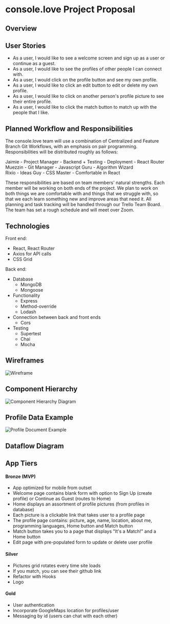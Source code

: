 # console.love Project Proposal

## Overview

## User Stories
- As a user, I would like to see a welcome screen and sign up as a user or continue as a guest.
- As a user, I would like to see the profiles of other people I can connect with.
- As a user, I would click on the profile button and see my own profile.
- As a user, I would like to click an edit button to edit or delete my own profile.
- As a user, I would like to click on another person's profile picture to see their entire profile.
- As a user, I would like to click the match button to match up with the people that I like.

## Planned Workflow and Responsibilities

The console.love team will use a combination of Centralized and Feature Branch Git Workflows, with an emphasis on pair programming. Responsibilities will be distributed roughly as follows:

Jaimie - Project Manager - Backend + Testing - Deployment - React Router
<br>
Muezzin - Git Manager - Javascript Guru - Algorithm Wizard
<br>
Rixio - Ideas Guy - CSS Master - Comfortable in React

These responsibilities are based on team members' natural strengths. Each member will be working on both ends of the project. We plan to work on both things we are comfortable with and things that we struggle with, so that we each learn something new and improve areas that need it. All planning and task tracking will be handled through our Trello Team Board.  The team has set a rough schedule and will meet over Zoom. 

## Technologies
Front end:
- React, React Router
- Axios for API calls
- CSS Grid

Back end:
- Database
   - MongoDB
   - Mongoose
- Functionality
   - Express
   - Method-override
   - Lodash
- Connection between back and front ends
   - Cors
- Testing
  - Supertest
  - Chai
  - Mocha

## Wireframes

![Wireframe](https://user-images.githubusercontent.com/57021062/74549991-38db6a80-4f16-11ea-868d-fdfdbc4b282d.png)

## Component Hierarchy

![Component Hierarchy Diagram](https://user-images.githubusercontent.com/57021062/74549055-92db3080-4f14-11ea-813d-ec4333c03d07.png)

## Profile Data Example

![Profile Document Example](https://user-images.githubusercontent.com/57021062/74544666-214bb400-4f0d-11ea-945c-6cb27dfb399e.png)

## Dataflow Diagram

## App Tiers

#### Bronze (MVP)
- App optimized for mobile from outset
- Welcome page contains blank form with option to Sign Up (create profile) or Continue as Guest (routes to Home)
- Home displays an assortment of profile pictures (from profiles in database)
- Each picture is a clickable link that takes user to a profile page
- The profile page contains: picture, age, name, location, about me, programming languages, Home button and Match button
- Match button takes you to a page that displays "It's a Match!" and a Home button
- Edit page with pre-populated form to update or delete user profile

#### Silver
- Pictures grid rotates every time site loads
- If you match, you can see their github link
- Refactor with Hooks
- Logo

#### Gold
- User authentication
- Incorporate GoogleMaps location for profiles/user
- Messaging by id (users can chat with each other)
